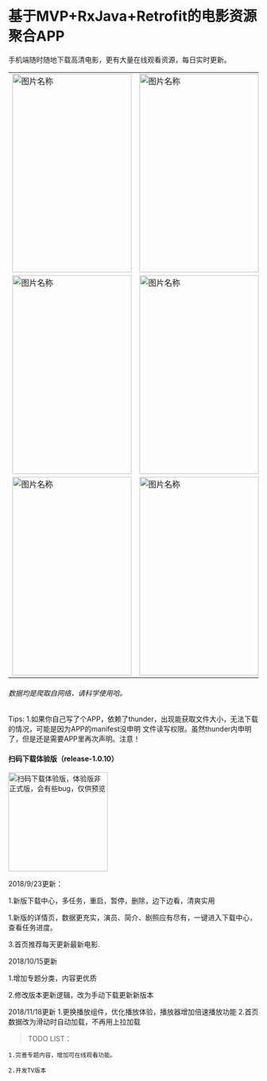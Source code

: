 # 基于MVP+RxJava+Retrofit的电影资源聚合APP
手机端随时随地下载高清电影，更有大量在线观看资源，每日实时更新。

<table style="border-width: 0px ;">
			<tr>
				<td><img src="https://github.com/hiliving/superMovie/blob/master/picture/Screenshot_2018-10-19-12-21-55.jpg" width = "240" height = "400" alt="图片名称" align=center />
				</td><td><img src="https://github.com/hiliving/superMovie/blob/master/picture/Screenshot_2018-10-19-10-27-09.jpg" width = "240" height = "400" alt="图片名称" align=center />
				</td><td><img src="https://github.com/hiliving/superMovie/blob/master/picture/Screenshot_2018-10-19-10-28-46.jpg" width = "240" height = "400" alt="图片名称" align=center />
				</td>
			</tr>
			<tr>
				<td><img src="https://github.com/hiliving/superMovie/blob/master/picture/Screenshot_2018-10-19-10-29-09.jpg" width = "240" height = "400" alt="图片名称" align=center /></td>
				<td><img src="https://github.com/hiliving/superMovie/blob/master/picture/Screenshot_2018-10-19-13-45-33.png" width = "240" height = "400" alt="图片名称" align=center />
				</td><td><img src="https://github.com/hiliving/superMovie/blob/master/picture/Screenshot_2018-10-19-10-28-04.jpg" width = "240" height = "400" alt="图片名称" align=center />
				</td>
			</tr>
			<tr>
            	<td><img src="https://github.com/hiliving/superMovie/blob/master/picture/Screenshot_2018-10-19-10-27-37.jpg" width = "240" height = "400" alt="图片名称" align=center /></td>
            	<td><img src="https://github.com/hiliving/superMovie/blob/master/picture/Screenshot_2018-10-19-13-30-07.jpg" width = "240" height = "400" alt="图片名称" align=center /></td>
            	<td><img src="https://github.com/hiliving/superMovie/blob/master/picture/Screenshot_2018-10-19-13-32-45.jpg" width = "240" height = "400" alt="图片名称" align=center /></td>
            </tr>
</table>

###### 数据均是爬取自网络，请科学使用哈。



Tips:
    1.如果你自己写了个APP，依赖了thunder，出现能获取文件大小，无法下载的情况，可能是因为APP的manifest没申明
    文件读写权限。虽然thunder内申明了，但是还是需要APP里再次声明。注意！



#### 扫码下载体验版（release-1.0.10）
<div>
    <img src="https://github.com/hiliving/superMovie/blob/master/picture/2018_11_02_1236194782.png" width="200" height="200" alt="扫码下载体验版，体验版非正式版，会有些bug，仅供预览" align=center>
</div>



2018/9/23更新：

  1.新版下载中心，多任务，重启，暂停，删除，边下边看，清爽实用

  1.新版的详情页，数据更充实，演员、简介、剧照应有尽有，一键进入下载中心，查看任务进度。

  3.首页推荐每天更新最新电影.

2018/10/15更新

  1.增加专题分类，内容更优质

  2.修改版本更新逻辑，改为手动下载更新新版本

2018/11/18更新
  1.更换播放组件，优化播放体验，播放器增加倍速播放功能
  2.首页数据改为滑动时自动加载，不再用上拉加载
>TODO LIST：

    1.完善专题内容，增加可在线观看功能。

    2.开发TV版本




